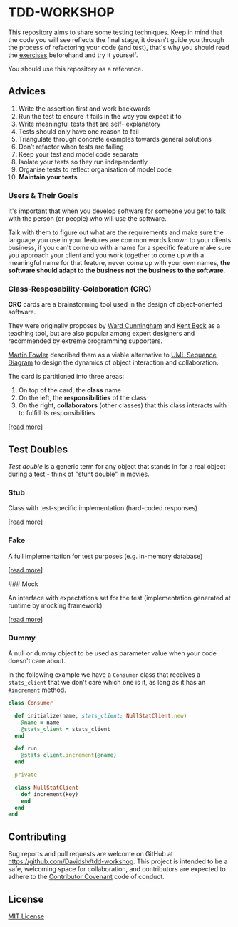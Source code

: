# TDD-WORKSHOP

This repository aims to share some testing techniques.
Keep in mind that the code you will see reflects the final stage, it doesn't guide
you through the process of refactoring your code (and test), that's why you should
read the [exercises](exercises/) beforehand and try it yourself.

You should use this repository as a reference.


## Advices

1. Write the assertion first and work backwards
2. Run the test to ensure it fails in the way you expect it to
3. Write meaningful tests that are self- explanatory
4. Tests should only have one reason to fail
5. Triangulate through concrete examples towards general solutions
6. Don’t refactor when tests are failing
7. Keep your test and model code separate
8. Isolate your tests so they run independently
9. Organise tests to reflect organisation of model code
10. **Maintain your tests**

### Users & Their Goals

It's important that when you develop software for someone you get to talk with the person (or people) who will use the software.

Talk with them to figure out what are the requirements and make sure the language you use in your features
are common words known to your clients business, if you can't come up with a name for a specific feature make sure
you approach your client and you work together to come up with a meaningful name for that feature,
never come up with your own names, **the software should adapt to the business not the business to the software**.


### Class-Resposability-Colaboration (CRC)

**CRC** cards are a brainstorming tool used in the design of object-oriented software.

They were originally proposes by [Ward Cunningham](https://en.wikipedia.org/wiki/Ward_Cunningham) and
[Kent Beck](https://en.wikipedia.org/wiki/Kent_Beck) as a teaching tool, but are also popular among
expert designers and recommended by extreme programming supporters.

[Martin Fowler](https://en.wikipedia.org/wiki/Martin_Fowler) described them as a viable alternative to [UML Sequence Diagram](https://en.wikipedia.org/wiki/Sequence_diagram) to design the dynamics of object interaction and collaboration.

The card is partitioned into three areas:

1. On top of the card, the **class** name
2. On the left, the **responsibilities** of the class
3. On the right, **collaborators** (other classes) that this class interacts with to fulfill its responsibilities

[[read more](https://en.wikipedia.org/wiki/Class-responsibility-collaboration_card)]


## Test Doubles

_Test double_ is a generic term for any object that stands in for a real object during a test - think of "stunt double" in movies.

### Stub

Class with test-specific implementation (hard-coded responses)

[[read more](https://relishapp.com/rspec/rspec-mocks/v/2-4/docs/method-stubs/stub-with-a-simple-return-value)]


### Fake

A full implementation for test purposes (e.g. in-memory database)

[[read more](http://blog.arkency.com/2015/12/in-memory-fake-adapters/)]

### Mock

An interface with expectations set for the test (implementation generated at runtime by mocking framework)

[[read more](https://www.relishapp.com/rspec/rspec-mocks/docs)]

### Dummy

A null or dummy object to be used as parameter value when your code doesn't care about.

In the following example we have a `Consumer` class that receives a `stats_client` that we don't care
which one is it, as long as it has an `#increment` method.

```ruby
class Consumer

  def initialize(name, stats_client: NullStatClient.new)
    @name = name
    @stats_client = stats_client
  end

  def run
    @stats_client.increment(@name)
  end

  private

  class NullStatClient
    def increment(key)
    end
  end
end
```


## Contributing

Bug reports and pull requests are welcome on GitHub at https://github.com/Davidslv/tdd-workshop. This project is intended to be a safe, welcoming space for collaboration, and contributors are expected to adhere to the [Contributor Covenant](contributor-covenant.org) code of conduct.


## License

[MIT License](LICENSE.txt)
